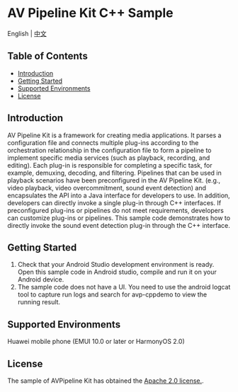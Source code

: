 # AV Pipeline Kit C++ Sample

English | [中文](README_ZH)

## Table of Contents

 * [Introduction](#introduction)
 * [Getting Started](#getting-started)
 * [Supported Environments](#supported-environments)
 * [License](#license)
## Introduction
AV Pipeline Kit is a framework for creating media applications. It parses a configuration file and connects multiple plug-ins according to the orchestration relationship in the configuration file to form a pipeline to implement specific media services (such as playback, recording, and editing). Each plug-in is responsible for completing a specific task, for example, demuxing, decoding, and filtering.
Pipelines that can be used in playback scenarios have been preconfigured in the AV Pipeline Kit. (e.g., video playback, video overcommitment, sound event detection) and encapsulates the API into a Java interface for developers to use. In addition, developers can directly invoke a single plug-in through C++ interfaces. If preconfigured plug-ins or pipelines do not meet requirements, developers can customize plug-ins or pipelines.
This sample code demonstrates how to directly invoke the sound event detection plug-in through the C++ interface.

## Getting Started
1. Check that your Android Studio development environment is ready. Open this sample code in Android studio, compile and run it on your Android device.
2. The sample code does not have a UI. You need to use the android logcat tool to capture run logs and search for avp-cppdemo to view the running result.

## Supported Environments
Huawei mobile phone (EMUI 10.0 or later or HarmonyOS 2.0)

## License
The sample of AVPipeline Kit has obtained the [Apache 2.0 license.](http://www.apache.org/licenses/LICENSE-2.0).